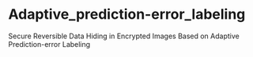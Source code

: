 # Adaptive_prediction-error_labeling
Secure Reversible Data Hiding in Encrypted Images Based on Adaptive Prediction-error Labeling
